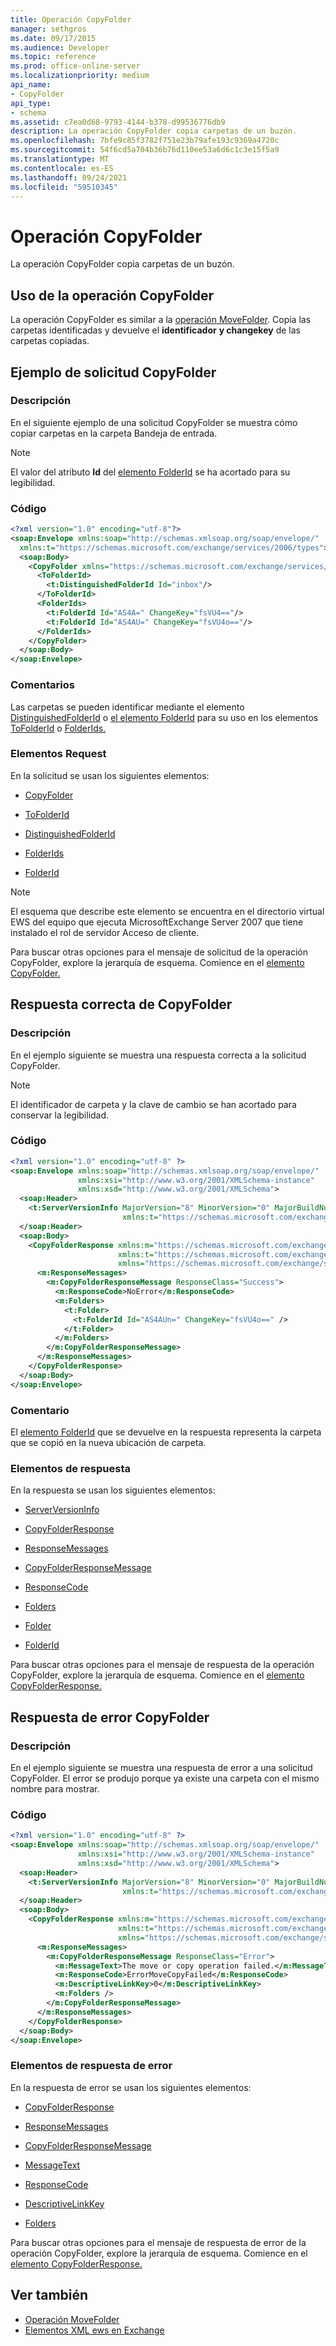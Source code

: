 ```yaml
---
title: Operación CopyFolder
manager: sethgros
ms.date: 09/17/2015
ms.audience: Developer
ms.topic: reference
ms.prod: office-online-server
ms.localizationpriority: medium
api_name:
- CopyFolder
api_type:
- schema
ms.assetid: c7ea0d68-9793-4144-b378-d99536776db9
description: La operación CopyFolder copia carpetas de un buzón.
ms.openlocfilehash: 7bfe9c85f3782f751e23b79afe193c9369a4720c
ms.sourcegitcommit: 54f6cd5a704b36b76d110ee53a6d6c1c3e15f5a9
ms.translationtype: MT
ms.contentlocale: es-ES
ms.lasthandoff: 09/24/2021
ms.locfileid: "59510345"
---
```

# <a name="copyfolder-operation"></a>Operación CopyFolder

La operación CopyFolder copia carpetas de un buzón.
  
## <a name="using-the-copyfolder-operation"></a>Uso de la operación CopyFolder

La operación CopyFolder es similar a la [operación MoveFolder](movefolder-operation.md). Copia las carpetas identificadas y devuelve el **identificador** **y changekey** de las carpetas copiadas. 
  
## <a name="copyfolder-request-example"></a>Ejemplo de solicitud CopyFolder

### <a name="description"></a>Descripción

En el siguiente ejemplo de una solicitud CopyFolder se muestra cómo copiar carpetas en la carpeta Bandeja de entrada.
  
> [!NOTE]
> El valor del atributo **Id** del [elemento FolderId](folderid.md) se ha acortado para su legibilidad. 
  
### <a name="code"></a>Código

```XML
<?xml version="1.0" encoding="utf-8"?>
<soap:Envelope xmlns:soap="http://schemas.xmlsoap.org/soap/envelope/"
  xmlns:t="https://schemas.microsoft.com/exchange/services/2006/types">
  <soap:Body>
    <CopyFolder xmlns="https://schemas.microsoft.com/exchange/services/2006/messages">
      <ToFolderId>
        <t:DistinguishedFolderId Id="inbox"/>
      </ToFolderId>
      <FolderIds>
        <t:FolderId Id="AS4A=" ChangeKey="fsVU4=="/>
        <t:FolderId Id="AS4AU=" ChangeKey="fsVU4o=="/>
      </FolderIds>
    </CopyFolder>
  </soap:Body>
</soap:Envelope>
```

### <a name="comments"></a>Comentarios

Las carpetas se pueden identificar mediante el elemento [DistinguishedFolderId](distinguishedfolderid.md) o [el elemento FolderId](folderid.md) para su uso en los elementos [ToFolderId](tofolderid.md) o [FolderIds.](folderids.md) 
  
### <a name="request-elements"></a>Elementos Request

En la solicitud se usan los siguientes elementos:
  
- [CopyFolder](copyfolder.md)
    
- [ToFolderId](tofolderid.md)
    
- [DistinguishedFolderId](distinguishedfolderid.md)
    
- [FolderIds](folderids.md)
    
- [FolderId](folderid.md)
    
> [!NOTE]
> El esquema que describe este elemento se encuentra en el directorio virtual EWS del equipo que ejecuta MicrosoftExchange Server 2007 que tiene instalado el rol de servidor Acceso de cliente. 
  
Para buscar otras opciones para el mensaje de solicitud de la operación CopyFolder, explore la jerarquía de esquema. Comience en el [elemento CopyFolder.](copyfolder.md) 
  
## <a name="successful-copyfolder-response"></a>Respuesta correcta de CopyFolder

### <a name="description"></a>Descripción

En el ejemplo siguiente se muestra una respuesta correcta a la solicitud CopyFolder. 
  
> [!NOTE]
> El identificador de carpeta y la clave de cambio se han acortado para conservar la legibilidad. 
  
### <a name="code"></a>Código

```XML
<?xml version="1.0" encoding="utf-8" ?>
<soap:Envelope xmlns:soap="http://schemas.xmlsoap.org/soap/envelope/" 
               xmlns:xsi="http://www.w3.org/2001/XMLSchema-instance" 
               xmlns:xsd="http://www.w3.org/2001/XMLSchema">
  <soap:Header>
    <t:ServerVersionInfo MajorVersion="8" MinorVersion="0" MajorBuildNumber="595" MinorBuildNumber="0" 
                         xmlns:t="https://schemas.microsoft.com/exchange/services/2006/types" />
  </soap:Header>
  <soap:Body>
    <CopyFolderResponse xmlns:m="https://schemas.microsoft.com/exchange/services/2006/messages" 
                        xmlns:t="https://schemas.microsoft.com/exchange/services/2006/types" 
                        xmlns="https://schemas.microsoft.com/exchange/services/2006/messages">
      <m:ResponseMessages>
        <m:CopyFolderResponseMessage ResponseClass="Success">
          <m:ResponseCode>NoError</m:ResponseCode>
          <m:Folders>
            <t:Folder>
              <t:FolderId Id="AS4AUn=" ChangeKey="fsVU4o==" />
            </t:Folder>
          </m:Folders>
        </m:CopyFolderResponseMessage>
      </m:ResponseMessages>
    </CopyFolderResponse>
  </soap:Body>
</soap:Envelope>
```

### <a name="comment"></a>Comentario

El [elemento FolderId](folderid.md) que se devuelve en la respuesta representa la carpeta que se copió en la nueva ubicación de carpeta. 
  
### <a name="response-elements"></a>Elementos de respuesta

En la respuesta se usan los siguientes elementos:
  
- [ServerVersionInfo](serverversioninfo.md)
    
- [CopyFolderResponse](copyfolderresponse.md)
    
- [ResponseMessages](responsemessages.md)
    
- [CopyFolderResponseMessage](copyfolderresponsemessage.md)
    
- [ResponseCode](responsecode.md)
    
- [Folders](folders-ex15websvcsotherref.md)
    
- [Folder](folder.md)
    
- [FolderId](folderid.md)
    
Para buscar otras opciones para el mensaje de respuesta de la operación CopyFolder, explore la jerarquía de esquema. Comience en el [elemento CopyFolderResponse.](copyfolderresponse.md) 
  
## <a name="copyfolder-error-response"></a>Respuesta de error CopyFolder

### <a name="description"></a>Descripción

En el ejemplo siguiente se muestra una respuesta de error a una solicitud CopyFolder. El error se produjo porque ya existe una carpeta con el mismo nombre para mostrar.
  
### <a name="code"></a>Código

```XML
<?xml version="1.0" encoding="utf-8" ?>
<soap:Envelope xmlns:soap="http://schemas.xmlsoap.org/soap/envelope/" 
               xmlns:xsi="http://www.w3.org/2001/XMLSchema-instance" 
               xmlns:xsd="http://www.w3.org/2001/XMLSchema">
  <soap:Header>
    <t:ServerVersionInfo MajorVersion="8" MinorVersion="0" MajorBuildNumber="628" MinorBuildNumber="0" 
                         xmlns:t="https://schemas.microsoft.com/exchange/services/2006/types" />
  </soap:Header>
  <soap:Body>
    <CopyFolderResponse xmlns:m="https://schemas.microsoft.com/exchange/services/2006/messages" 
                        xmlns:t="https://schemas.microsoft.com/exchange/services/2006/types" 
                        xmlns="https://schemas.microsoft.com/exchange/services/2006/messages">
      <m:ResponseMessages>
        <m:CopyFolderResponseMessage ResponseClass="Error">
          <m:MessageText>The move or copy operation failed.</m:MessageText>
          <m:ResponseCode>ErrorMoveCopyFailed</m:ResponseCode>
          <m:DescriptiveLinkKey>0</m:DescriptiveLinkKey>
          <m:Folders />
        </m:CopyFolderResponseMessage>
      </m:ResponseMessages>
    </CopyFolderResponse>
  </soap:Body>
</soap:Envelope>
```

### <a name="error-response-elements"></a>Elementos de respuesta de error

En la respuesta de error se usan los siguientes elementos:
  
- [CopyFolderResponse](copyfolderresponse.md)
    
- [ResponseMessages](responsemessages.md)
    
- [CopyFolderResponseMessage](copyfolderresponsemessage.md)
    
- [MessageText](messagetext.md)
    
- [ResponseCode](responsecode.md)
    
- [DescriptiveLinkKey](descriptivelinkkey.md)
    
- [Folders](folders-ex15websvcsotherref.md)
    
Para buscar otras opciones para el mensaje de respuesta de error de la operación CopyFolder, explore la jerarquía de esquema. Comience en el [elemento CopyFolderResponse.](copyfolderresponse.md) 
  
## <a name="see-also"></a>Ver también

- [Operación MoveFolder](movefolder-operation.md)
- [Elementos XML ews en Exchange](ews-xml-elements-in-exchange.md)

